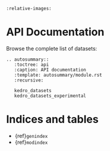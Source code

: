 ```{include} ../../README.md
:relative-images:
```

# API Documentation

Browse the complete list of datasets:

```{eval-rst}
.. autosummary::
   :toctree: api
   :caption: API documentation
   :template: autosummary/module.rst
   :recursive:

   kedro_datasets
   kedro_datasets_experimental
```

# Indices and tables

- {ref}`genindex`
- {ref}`modindex`
